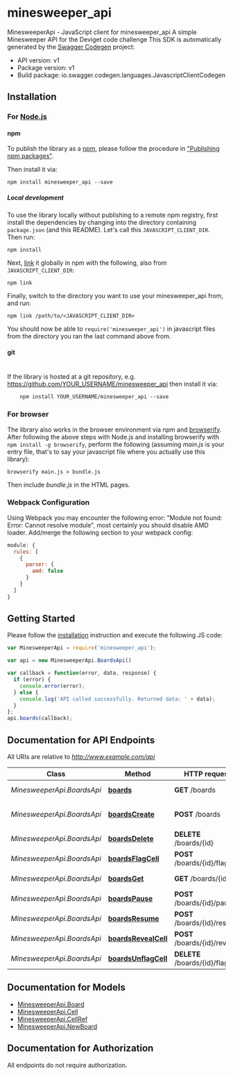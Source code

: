 # minesweeper_api

MinesweeperApi - JavaScript client for minesweeper_api
A simple Minesweeper API for the Deviget code challenge
This SDK is automatically generated by the [Swagger Codegen](https://github.com/swagger-api/swagger-codegen) project:

- API version: v1
- Package version: v1
- Build package: io.swagger.codegen.languages.JavascriptClientCodegen

## Installation

### For [Node.js](https://nodejs.org/)

#### npm

To publish the library as a [npm](https://www.npmjs.com/),
please follow the procedure in ["Publishing npm packages"](https://docs.npmjs.com/getting-started/publishing-npm-packages).

Then install it via:

```shell
npm install minesweeper_api --save
```

##### Local development

To use the library locally without publishing to a remote npm registry, first install the dependencies by changing 
into the directory containing `package.json` (and this README). Let's call this `JAVASCRIPT_CLIENT_DIR`. Then run:

```shell
npm install
```

Next, [link](https://docs.npmjs.com/cli/link) it globally in npm with the following, also from `JAVASCRIPT_CLIENT_DIR`:

```shell
npm link
```

Finally, switch to the directory you want to use your minesweeper_api from, and run:

```shell
npm link /path/to/<JAVASCRIPT_CLIENT_DIR>
```

You should now be able to `require('minesweeper_api')` in javascript files from the directory you ran the last 
command above from.

#### git
#
If the library is hosted at a git repository, e.g.
https://github.com/YOUR_USERNAME/minesweeper_api
then install it via:

```shell
    npm install YOUR_USERNAME/minesweeper_api --save
```

### For browser

The library also works in the browser environment via npm and [browserify](http://browserify.org/). After following
the above steps with Node.js and installing browserify with `npm install -g browserify`,
perform the following (assuming *main.js* is your entry file, that's to say your javascript file where you actually 
use this library):

```shell
browserify main.js > bundle.js
```

Then include *bundle.js* in the HTML pages.

### Webpack Configuration

Using Webpack you may encounter the following error: "Module not found: Error:
Cannot resolve module", most certainly you should disable AMD loader. Add/merge
the following section to your webpack config:

```javascript
module: {
  rules: [
    {
      parser: {
        amd: false
      }
    }
  ]
}
```

## Getting Started

Please follow the [installation](#installation) instruction and execute the following JS code:

```javascript
var MinesweeperApi = require('minesweeper_api');

var api = new MinesweeperApi.BoardsApi()

var callback = function(error, data, response) {
  if (error) {
    console.error(error);
  } else {
    console.log('API called successfully. Returned data: ' + data);
  }
};
api.boards(callback);

```

## Documentation for API Endpoints

All URIs are relative to *http://www.example.com/api*

Class | Method | HTTP request | Description
------------ | ------------- | ------------- | -------------
*MinesweeperApi.BoardsApi* | [**boards**](docs/BoardsApi.md#boards) | **GET** /boards | List all boards
*MinesweeperApi.BoardsApi* | [**boardsCreate**](docs/BoardsApi.md#boardsCreate) | **POST** /boards | Create and start a new board
*MinesweeperApi.BoardsApi* | [**boardsDelete**](docs/BoardsApi.md#boardsDelete) | **DELETE** /boards/{id} | Delete a board
*MinesweeperApi.BoardsApi* | [**boardsFlagCell**](docs/BoardsApi.md#boardsFlagCell) | **POST** /boards/{id}/flag | Flag a cell
*MinesweeperApi.BoardsApi* | [**boardsGet**](docs/BoardsApi.md#boardsGet) | **GET** /boards/{id} | Get details of a board
*MinesweeperApi.BoardsApi* | [**boardsPause**](docs/BoardsApi.md#boardsPause) | **POST** /boards/{id}/pause | Pause a board
*MinesweeperApi.BoardsApi* | [**boardsResume**](docs/BoardsApi.md#boardsResume) | **POST** /boards/{id}/resume | Resume a board
*MinesweeperApi.BoardsApi* | [**boardsRevealCell**](docs/BoardsApi.md#boardsRevealCell) | **POST** /boards/{id}/reveal | Reveal a cell
*MinesweeperApi.BoardsApi* | [**boardsUnflagCell**](docs/BoardsApi.md#boardsUnflagCell) | **DELETE** /boards/{id}/flag | Unflag a cell


## Documentation for Models

 - [MinesweeperApi.Board](docs/Board.md)
 - [MinesweeperApi.Cell](docs/Cell.md)
 - [MinesweeperApi.CellRef](docs/CellRef.md)
 - [MinesweeperApi.NewBoard](docs/NewBoard.md)


## Documentation for Authorization

 All endpoints do not require authorization.

